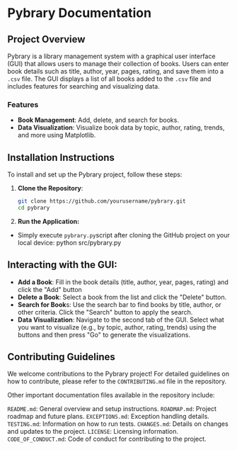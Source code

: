 # Pybrary Documentation

## Project Overview

Pybrary is a library management system with a graphical user interface (GUI) that allows users to manage their collection of books. Users can enter book details such as title, author, year, pages, rating, and save them into a `.csv` file. The GUI displays a list of all books added to the `.csv` file and includes features for searching and visualizing data.

### Features

- **Book Management**: Add, delete, and search for books.
- **Data Visualization**: Visualize book data by topic, author, rating, trends, and more using Matplotlib.

## Installation Instructions

To install and set up the Pybrary project, follow these steps:

1. **Clone the Repository**:
   ```bash
   git clone https://github.com/yourusername/pybrary.git
   cd pybrary
   ```
2. **Run the Application:**
- Simply execute `pybrary.py`script after cloning the GitHub project on your local device: python src/pybrary.py

## Interacting with the GUI:
- **Add a Book**: Fill in the book details (title, author, year, pages, rating) and click the "Add" button
- **Delete a Book**: Select a book from the list and click the "Delete" button.
- **Search for Book**s: Use the search bar to find books by title, author, or other criteria. Click the "Search" button to apply the search.
- **Data Visualization**: Navigate to the second tab of the GUI. Select what you want to visualize (e.g., by topic, author, rating, trends) using the buttons and then press "Go" to generate the visualizations.

## Contributing Guidelines
We welcome contributions to the Pybrary project! For detailed guidelines on how to contribute, 
please refer to the `CONTRIBUTING.md` file in the repository.

Other important documentation files available in the repository include:

`README.md`: General overview and setup instructions.
`ROADMAP.md`: Project roadmap and future plans.
`EXCEPTIONS.md`: Exception handling details.
`TESTING.md`: Information on how to run tests.
`CHANGES.md`: Details on changes and updates to the project.
`LICENSE`: Licensing information.
`CODE_OF_CONDUCT.md`: Code of conduct for contributing to the project.

